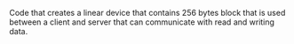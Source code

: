 Code that creates a linear device that contains 256 bytes block that is used between a client and server that can communicate with read and writing data.
